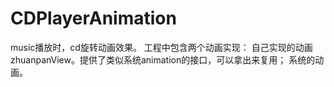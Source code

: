# CDPlayerAnimation
music播放时，cd旋转动画效果。
工程中包含两个动画实现：
自己实现的动画zhuanpanView。提供了类似系统animation的接口，可以拿出来复用；
系统的动画。
